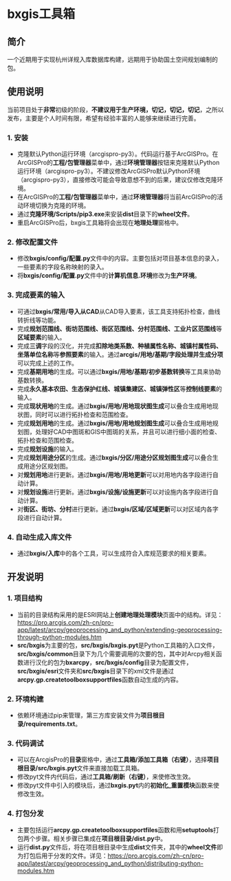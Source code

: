 # bxgis工具箱

## 简介

一个近期用于实现杭州详规入库数据库构建，远期用于协助国土空间规划编制的包。

## 使用说明

当前项目处于**非常**初级的阶段，**不建议用于生产环境，切记，切记，切记**，之所以发布，主要是个人时间有限，希望有经验丰富的人能够来继续进行完善。

### 1. 安装

- 克隆默认Python运行环境（arcgispro-py3）。代码运行基于ArcGISPro。在ArcGISPro的**工程/包管理器**菜单中，通过**环境管理器**按钮来克隆默认Python运行环境（arcgispro-py3）。不建议修改ArcGISPro默认Python环境（arcgispro-py3），直接修改可能会导致意想不到的后果，建议仅修改克隆环境。
- 在ArcGISPro的**工程/包管理器**菜单中，通过**环境管理器**将当前ArcGISPro的活动环境切换为克隆的环境。
- 通过**克隆环境/Scripts/pip3.exe**来安装**dist**目录下的**wheel文件**。
- 重启ArcGISPro后，bxgis工具箱将会出现在**地理处理**窗格中。

### 2. 修改配置文件

- 修改**bxgis/config/配置.py**文件中的内容。主要包括对项目基本信息的录入，一些要素的字段名称映射的录入。
- 将**bxgis/config/配置.py**文件中的**计算机信息.环境**修改为**生产环境**。

### 3. 完成要素的输入

- 可通过**bxgis/常用/导入从CAD**从CAD导入要素，该工具支持拓扑检查，曲线转折线等功能。
- 完成**规划范围线、街坊范围线、街区范围线、分村范围线、工业片区范围线**等**区域要素**的输入。
- 完成**三调**字段的汉化，并完成**扣除地类系数、种植属性名称、城镇村属性码、坐落单位名称**等**参照要素**的输入。通过**arcgis/用地/基期/字段处理并生成分项**可以完成上述的工作。
- 完成**基期用地**的生成。可以通过**bxgis/用地/基期/初步基数转换**等工具来协助基数转换。
- 完成**永久基本农田、生态保护红线、城镇集建区、城镇弹性区**等**控制线要素**的输入。
- 完成**现状用地**的生成。通过**bxgis/用地/用地现状图生成**可以叠合生成用地现状图，同时可以进行拓扑检查和范围检查。
- 完成**规划用地**的生成。通过**bxgis/用地/用地规划图生成**可以叠合生成用地规划图，处理好CAD中图斑和GIS中图斑的关系，并且可以进行细小面的检查、拓扑检查和范围检查。
- 完成**规划设施**的输入。
- 完成**规划用途分区**的生成。通过**bxgis/分区/用途分区规划图生成**可以叠合生成用途分区规划图。
- 对**规划用地**进行更新。通过**bxgis/用地/用地更新**可以对用地内各字段进行自动计算。
- 对**规划设施**进行更新。通过**bxgis/设施/设施更新**可以对设施内各字段进行自动计算。
- 对**街区、街坊、分村**进行更新。通过**bxgis/区域/区域更新**可以对区域内各字段进行自动计算。

### 4. 自动生成入库文件

- 通过**bxgis/入库**中的各个工具，可以生成符合入库规范要求的相关要素。

## 开发说明

### 1. 项目结构

- 当前的目录结构采用的是ESRI网站上**创建地理处理模块**页面中的结构。详见：<https://pro.arcgis.com/zh-cn/pro-app/latest/arcpy/geoprocessing_and_python/extending-geoprocessing-through-python-modules.htm>
- **src/bxgis**为主要的包，**src/bxgis/bxgis.pyt**是Python工具箱的入口文件，**src/bxgis/common**目录下为几个需要调用的次要的包，其中对Arcpy相关函数进行汉化的包为**bxarcpy**，**src/bxgis/config**目录为配置文件，**src/bxgis/esri**文件夹和**src/bxgis**目录下的xml文件是通过**arcpy.gp.createtoolboxsupportfiles**函数自动生成的内容。

### 2. 环境构建

- 依赖环境通过pip来管理，第三方库安装文件为**项目根目录/requirements.txt**。

### 3. 代码调试

- 可以在ArcgisPro的**目录**窗格中，通过**工具箱/添加工具箱（右键）**，选择**项目根目录/src/bxgis.pyt**文件来直接加载工具箱。
- 修改pyt文件内代码后，通过**工具箱/刷新（右键）**，来使修改生效。
- 修改pyt文件中引入的模块后，通过**bxgis.pyt**内的**初始化_重置模块**函数来使修改生效。

### 4. 打包分发

- 主要包括运行**arcpy.gp.createtoolboxsupportfiles**函数和用**setuptools**打包两个步骤。相关步骤已集成在**项目根目录/dist.py**中。
- 运行**dist.py**文件后，将在项目根目录中生成**dist**文件夹，其中的**wheel文件**即为打包后用于分发的文件。详见：<https://pro.arcgis.com/zh-cn/pro-app/latest/arcpy/geoprocessing_and_python/distributing-python-modules.htm>
